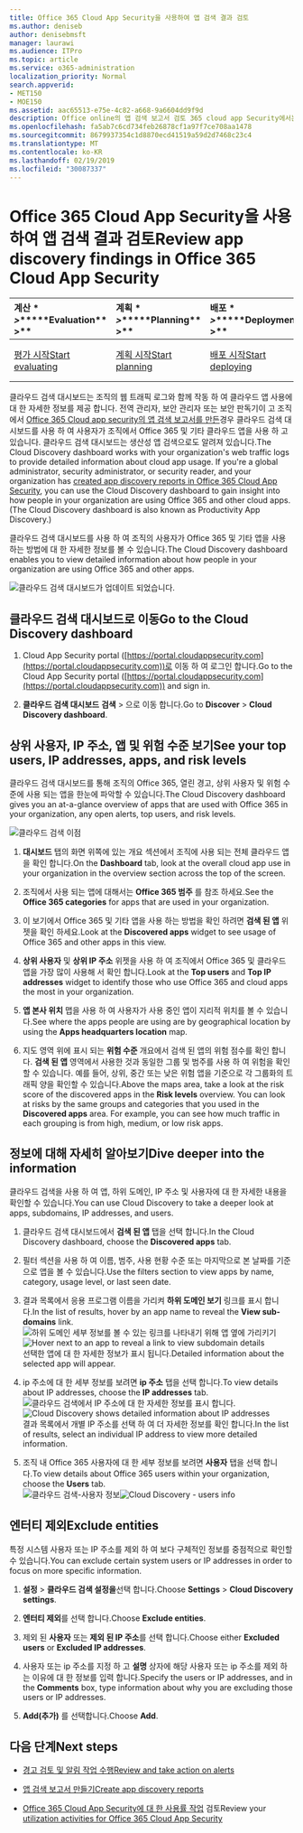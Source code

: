 ```yaml
---
title: Office 365 Cloud App Security을 사용하여 앱 검색 결과 검토
ms.author: deniseb
author: denisebmsft
manager: laurawi
ms.audience: ITPro
ms.topic: article
ms.service: o365-administration
localization_priority: Normal
search.appverid:
- MET150
- MOE150
ms.assetid: aac65513-e75e-4c82-a668-9a6604dd9f9d
description: Office online의 앱 검색 보고서 검토 365 cloud app Security에서는 조직의 사용자가 클라우드 앱을 사용 하는 방법에 대해 자세히 알아볼 수 있습니다. 방화벽 및 프록시의 로그 파일을 사용 하 여 앱 검색 보고서를 만든 후에는 앱 검색 대시보드의 결과를 검토 하세요.
ms.openlocfilehash: fa5ab7c6cd734feb26878cf1a97f7ce708aa1478
ms.sourcegitcommit: 8679937354c1d8870ecd41519a59d2d7468c23c4
ms.translationtype: MT
ms.contentlocale: ko-KR
ms.lasthandoff: 02/19/2019
ms.locfileid: "30087337"
---
```

# <a name="review-app-discovery-findings-in-office-365-cloud-app-security"></a><span data-ttu-id="4e6da-104">Office 365 Cloud App Security을 사용하여 앱 검색 결과 검토</span><span class="sxs-lookup"><span data-stu-id="4e6da-104">Review app discovery findings in Office 365 Cloud App Security</span></span>
  
|<span data-ttu-id="4e6da-105">계산 \* *\>*\*</span><span class="sxs-lookup"><span data-stu-id="4e6da-105">\*\*\*\*Evaluation\*\* \>\*\*</span></span>|<span data-ttu-id="4e6da-106">계획 \* *\>*\*</span><span class="sxs-lookup"><span data-stu-id="4e6da-106">\*\*\*\*Planning\*\* \>\*\*</span></span>|<span data-ttu-id="4e6da-107">배포 \* *\>*\*</span><span class="sxs-lookup"><span data-stu-id="4e6da-107">\*\*\*\*Deployment\*\* \>\*\*</span></span>|<span data-ttu-id="4e6da-108">사용률 \* \* \* \*</span><span class="sxs-lookup"><span data-stu-id="4e6da-108">\*\*\*\*Utilization\*\*\*\*</span></span>|
|:-----|:-----|:-----|:-----|
|[<span data-ttu-id="4e6da-109">평가 시작</span><span class="sxs-lookup"><span data-stu-id="4e6da-109">Start evaluating</span></span>](office-365-cas-overview.md) <br/> |[<span data-ttu-id="4e6da-110">계획 시작</span><span class="sxs-lookup"><span data-stu-id="4e6da-110">Start planning</span></span>](get-ready-for-office-365-cas.md) <br/> |[<span data-ttu-id="4e6da-111">배포 시작</span><span class="sxs-lookup"><span data-stu-id="4e6da-111">Start deploying</span></span>](turn-on-office-365-cas.md) <br/> |<span data-ttu-id="4e6da-112">사용자가 여기 있어!</span><span class="sxs-lookup"><span data-stu-id="4e6da-112">You are here!</span></span>  <br/> [<span data-ttu-id="4e6da-113">다음 단계</span><span class="sxs-lookup"><span data-stu-id="4e6da-113">Next steps</span></span>](#next-steps) <br/> |
   
<span data-ttu-id="4e6da-p102">클라우드 검색 대시보드는 조직의 웹 트래픽 로그와 함께 작동 하 여 클라우드 앱 사용에 대 한 자세한 정보를 제공 합니다. 전역 관리자, 보안 관리자 또는 보안 판독기이 고 조직에서 [Office 365 Cloud app security의 앱 검색 보고서를 만든](create-app-discovery-reports-in-ocas.md)경우 클라우드 검색 대시보드를 사용 하 여 사용자가 조직에서 Office 365 및 기타 클라우드 앱을 사용 하 고 있습니다. 클라우드 검색 대시보드는 생산성 앱 검색으로도 알려져 있습니다.</span><span class="sxs-lookup"><span data-stu-id="4e6da-p102">The Cloud Discovery dashboard works with your organization's web traffic logs to provide detailed information about cloud app usage. If you're a global administrator, security administrator, or security reader, and your organization has [created app discovery reports in Office 365 Cloud App Security](create-app-discovery-reports-in-ocas.md), you can use the Cloud Discovery dashboard to gain insight into how people in your organization are using Office 365 and other cloud apps. (The Cloud Discovery dashboard is also known as Productivity App Discovery.)</span></span>
  
 <span data-ttu-id="4e6da-117">클라우드 검색 대시보드를 사용 하 여 조직의 사용자가 Office 365 및 기타 앱을 사용 하는 방법에 대 한 자세한 정보를 볼 수 있습니다.</span><span class="sxs-lookup"><span data-stu-id="4e6da-117">The Cloud Discovery dashboard enables you to view detailed information about how people in your organization are using Office 365 and other apps.</span></span> 
  
![클라우드 검색 대시보드가 업데이트 되었습니다.](media/12712681-c0b3-4cb3-b7fd-2cf2ad4e825f.png)
     
## <a name="go-to-the-cloud-discovery-dashboard"></a><span data-ttu-id="4e6da-119">클라우드 검색 대시보드로 이동</span><span class="sxs-lookup"><span data-stu-id="4e6da-119">Go to the Cloud Discovery dashboard</span></span>

1. <span data-ttu-id="4e6da-120">Cloud App Security portal ([https://portal.cloudappsecurity.com](https://portal.cloudappsecurity.com))로 이동 하 여 로그인 합니다.</span><span class="sxs-lookup"><span data-stu-id="4e6da-120">Go to the Cloud App Security portal ([https://portal.cloudappsecurity.com](https://portal.cloudappsecurity.com)) and sign in.</span></span>
    
2. <span data-ttu-id="4e6da-121">**클라우드 검색 대시보드** **검색** \> 으로 이동 합니다.</span><span class="sxs-lookup"><span data-stu-id="4e6da-121">Go to **Discover** \> **Cloud Discovery dashboard**.</span></span>
    
## <a name="see-your-top-users-ip-addresses-apps-and-risk-levels"></a><span data-ttu-id="4e6da-122">상위 사용자, IP 주소, 앱 및 위험 수준 보기</span><span class="sxs-lookup"><span data-stu-id="4e6da-122">See your top users, IP addresses, apps, and risk levels</span></span>

<span data-ttu-id="4e6da-123">클라우드 검색 대시보드를 통해 조직의 Office 365, 열린 경고, 상위 사용자 및 위험 수준에 사용 되는 앱을 한눈에 파악할 수 있습니다.</span><span class="sxs-lookup"><span data-stu-id="4e6da-123">The Cloud Discovery dashboard gives you an at-a-glance overview of apps that are used with Office 365 in your organization, any open alerts, top users, and risk levels.</span></span>
  
![클라우드 검색 이점](media/06696946-fbdf-4781-b5b8-2ac074fcb2a1.png)
  
1. <span data-ttu-id="4e6da-125">**대시보드** 탭의 화면 위쪽에 있는 개요 섹션에서 조직에 사용 되는 전체 클라우드 앱을 확인 합니다.</span><span class="sxs-lookup"><span data-stu-id="4e6da-125">On the **Dashboard** tab, look at the overall cloud app use in your organization in the overview section across the top of the screen.</span></span> 
    
2. <span data-ttu-id="4e6da-126">조직에서 사용 되는 앱에 대해서는 **Office 365 범주** 를 참조 하세요.</span><span class="sxs-lookup"><span data-stu-id="4e6da-126">See the **Office 365 categories** for apps that are used in your organization.</span></span> 
    
3. <span data-ttu-id="4e6da-127">이 보기에서 Office 365 및 기타 앱을 사용 하는 방법을 확인 하려면 **검색 된 앱** 위젯을 확인 하세요.</span><span class="sxs-lookup"><span data-stu-id="4e6da-127">Look at the **Discovered apps** widget to see usage of Office 365 and other apps in this view.</span></span> 
    
4. <span data-ttu-id="4e6da-128">**상위 사용자** 및 **상위 IP 주소** 위젯을 사용 하 여 조직에서 Office 365 및 클라우드 앱을 가장 많이 사용해 서 확인 합니다.</span><span class="sxs-lookup"><span data-stu-id="4e6da-128">Look at the **Top users** and **Top IP addresses** widget to identify those who use Office 365 and cloud apps the most in your organization.</span></span> 
    
5. <span data-ttu-id="4e6da-129">**앱 본사 위치** 맵을 사용 하 여 사용자가 사용 중인 앱이 지리적 위치를 볼 수 있습니다.</span><span class="sxs-lookup"><span data-stu-id="4e6da-129">See where the apps people are using are by geographical location by using the **Apps headquarters location** map.</span></span> 
    
6. <span data-ttu-id="4e6da-p103">지도 영역 위에 표시 되는 **위험 수준** 개요에서 검색 된 앱의 위험 점수를 확인 합니다. **검색 된 앱** 영역에서 사용한 것과 동일한 그룹 및 범주를 사용 하 여 위험을 확인할 수 있습니다. 예를 들어, 상위, 중간 또는 낮은 위험 앱을 기준으로 각 그룹화의 트래픽 양을 확인할 수 있습니다.</span><span class="sxs-lookup"><span data-stu-id="4e6da-p103">Above the maps area, take a look at the risk score of the discovered apps in the **Risk levels** overview. You can look at risks by the same groups and categories that you used in the **Discovered apps** area. For example, you can see how much traffic in each grouping is from high, medium, or low risk apps.</span></span> 
    
## <a name="dive-deeper-into-the-information"></a><span data-ttu-id="4e6da-133">정보에 대해 자세히 알아보기</span><span class="sxs-lookup"><span data-stu-id="4e6da-133">Dive deeper into the information</span></span>

<span data-ttu-id="4e6da-134">클라우드 검색을 사용 하 여 앱, 하위 도메인, IP 주소 및 사용자에 대 한 자세한 내용을 확인할 수 있습니다.</span><span class="sxs-lookup"><span data-stu-id="4e6da-134">You can use Cloud Discovery to take a deeper look at apps, subdomains, IP addresses, and users.</span></span>
  
1. <span data-ttu-id="4e6da-135">클라우드 검색 대시보드에서 **검색 된 앱** 탭을 선택 합니다.</span><span class="sxs-lookup"><span data-stu-id="4e6da-135">In the Cloud Discovery dashboard, choose the **Discovered apps** tab.</span></span> 
    
2. <span data-ttu-id="4e6da-136">필터 섹션을 사용 하 여 이름, 범주, 사용 현황 수준 또는 마지막으로 본 날짜를 기준으로 앱을 볼 수 있습니다.</span><span class="sxs-lookup"><span data-stu-id="4e6da-136">Use the filters section to view apps by name, category, usage level, or last seen date.</span></span>
    
3. <span data-ttu-id="4e6da-137">결과 목록에서 응용 프로그램 이름을 가리켜 **하위 도메인 보기** 링크를 표시 합니다.</span><span class="sxs-lookup"><span data-stu-id="4e6da-137">In the list of results, hover by an app name to reveal the **View sub-domains** link.</span></span><br/> <span data-ttu-id="4e6da-138">![하위 도메인 세부 정보를 볼 수 있는 링크를 나타내기 위해 앱 옆에 가리키기](media/4a212215-8a2c-46fd-9ef9-89e4064658a6.png)</span><span class="sxs-lookup"><span data-stu-id="4e6da-138">![Hover next to an app to reveal a link to view subdomain details](media/4a212215-8a2c-46fd-9ef9-89e4064658a6.png)</span></span><br/><span data-ttu-id="4e6da-139">선택한 앱에 대 한 자세한 정보가 표시 됩니다.</span><span class="sxs-lookup"><span data-stu-id="4e6da-139">Detailed information about the selected app will appear.</span></span>
    
4. <span data-ttu-id="4e6da-140">ip 주소에 대 한 세부 정보를 보려면 **ip 주소** 탭을 선택 합니다.</span><span class="sxs-lookup"><span data-stu-id="4e6da-140">To view details about IP addresses, choose the **IP addresses** tab.</span></span><br/><span data-ttu-id="4e6da-141">![클라우드 검색에서 IP 주소에 대 한 자세한 정보를 표시 합니다.](media/0c742bf6-da9e-4d22-8656-a27a5007d5d5.png)</span><span class="sxs-lookup"><span data-stu-id="4e6da-141">![Cloud Discovery shows detailed information about IP addresses](media/0c742bf6-da9e-4d22-8656-a27a5007d5d5.png)</span></span><br/><span data-ttu-id="4e6da-142">결과 목록에서 개별 IP 주소를 선택 하 여 더 자세한 정보를 확인 합니다.</span><span class="sxs-lookup"><span data-stu-id="4e6da-142">In the list of results, select an individual IP address to view more detailed information.</span></span>
    
5. <span data-ttu-id="4e6da-143">조직 내 Office 365 사용자에 대 한 세부 정보를 보려면 **사용자** 탭을 선택 합니다.</span><span class="sxs-lookup"><span data-stu-id="4e6da-143">To view details about Office 365 users within your organization, choose the **Users** tab.</span></span><br/><span data-ttu-id="4e6da-144">![클라우드 검색-사용자 정보](media/2d9c2d85-01e6-4057-8020-d9a68f26bbac.png)</span><span class="sxs-lookup"><span data-stu-id="4e6da-144">![Cloud Discovery - users info](media/2d9c2d85-01e6-4057-8020-d9a68f26bbac.png)</span></span>
  
## <a name="exclude-entities"></a><span data-ttu-id="4e6da-145">엔터티 제외</span><span class="sxs-lookup"><span data-stu-id="4e6da-145">Exclude entities</span></span>

<span data-ttu-id="4e6da-146">특정 시스템 사용자 또는 IP 주소를 제외 하 여 보다 구체적인 정보를 중점적으로 확인할 수 있습니다.</span><span class="sxs-lookup"><span data-stu-id="4e6da-146">You can exclude certain system users or IP addresses in order to focus on more specific information.</span></span>
  
1. <span data-ttu-id="4e6da-147">**설정** \> **클라우드 검색 설정을**선택 합니다.</span><span class="sxs-lookup"><span data-stu-id="4e6da-147">Choose **Settings** \> **Cloud Discovery settings**.</span></span>
    
2. <span data-ttu-id="4e6da-148">**엔터티 제외**를 선택 합니다.</span><span class="sxs-lookup"><span data-stu-id="4e6da-148">Choose **Exclude entities**.</span></span>
    
3. <span data-ttu-id="4e6da-149">제외 된 **사용자** 또는 **제외 된 IP 주소**를 선택 합니다.</span><span class="sxs-lookup"><span data-stu-id="4e6da-149">Choose either **Excluded users** or **Excluded IP addresses**.</span></span>
    
4. <span data-ttu-id="4e6da-150">사용자 또는 ip 주소를 지정 하 고 **설명** 상자에 해당 사용자 또는 ip 주소를 제외 하는 이유에 대 한 정보를 입력 합니다.</span><span class="sxs-lookup"><span data-stu-id="4e6da-150">Specify the users or IP addresses, and in the **Comments** box, type information about why you are excluding those users or IP addresses.</span></span> 
    
5. <span data-ttu-id="4e6da-151">**Add(추가)** 를 선택합니다.</span><span class="sxs-lookup"><span data-stu-id="4e6da-151">Choose **Add**.</span></span>
    
## <a name="next-steps"></a><span data-ttu-id="4e6da-152">다음 단계</span><span class="sxs-lookup"><span data-stu-id="4e6da-152">Next steps</span></span>

- [<span data-ttu-id="4e6da-153">경고 검토 및 알림 작업 수행</span><span class="sxs-lookup"><span data-stu-id="4e6da-153">Review and take action on alerts</span></span>](review-office-365-cas-alerts.md)
    
- [<span data-ttu-id="4e6da-154">앱 검색 보고서 만들기</span><span class="sxs-lookup"><span data-stu-id="4e6da-154">Create app discovery reports</span></span>](create-app-discovery-reports-in-ocas.md)
    
- <span data-ttu-id="4e6da-155">[Office 365 Cloud App Security에 대 한 사용률 작업](utilization-activities-for-ocas.md) 검토</span><span class="sxs-lookup"><span data-stu-id="4e6da-155">Review your [utilization activities for Office 365 Cloud App Security](utilization-activities-for-ocas.md)</span></span>
    

